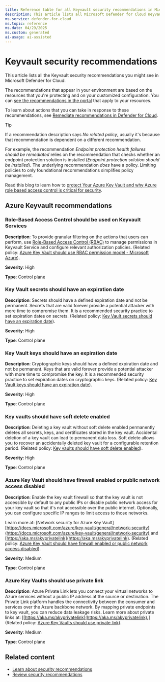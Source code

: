 ```yaml
---
title: Reference table for all Keyvault security recommendations in Microsoft Defender for Cloud
description: This article lists all Microsoft Defender for Cloud Keyvault security recommendations that help you harden and protect your resources.
ms.service: defender-for-cloud
ms.topic: reference
ms.date: 04/29/2025
ms.custom: generated
ai-usage: ai-assisted
---
```


# Keyvault security recommendations

This article lists all the Keyvault security recommendations you might see in Microsoft Defender for Cloud. 

The recommendations that appear in your environment are based on the resources that you're protecting and on your customized configuration. You can [see the recommendations in the portal](https://portal.azure.com/#view/Microsoft_Azure_Security/SecurityMenuBlade/~/5) that apply to your resources.

To learn about actions that you can take in response to these recommendations, see [Remediate recommendations in Defender for Cloud](implement-security-recommendations.md).

> [!TIP]
> If a recommendation description says *No related policy*, usually it's because that recommendation is dependent on a different recommendation.
>
> For example, the recommendation *Endpoint protection health failures should be remediated* relies on the recommendation that checks whether an endpoint protection solution is installed (*Endpoint protection solution should be installed*). The underlying recommendation *does* have a policy.
> Limiting policies to only foundational recommendations simplifies policy management.

Read this blog to learn how to [protect Your Azure Key Vault and why Azure role based access control is critical for security](https://techcommunity.microsoft.com/blog/microsoftdefendercloudblog/protecting-your-azure-key-vault-why-azure-rbac-is-critical-for-security/4407848).

## Azure Keyvault recommendations

### Role-Based Access Control should be used on Keyvault Services

**Description**: To provide granular filtering on the actions that users can perform, use [Role-Based Access Control (RBAC)](/azure/key-vault/general/rbac-guide?branch=main&tabs=azure-cli) to manage permissions in Keyvault Service and configure relevant authorization policies. (Related policy: [Azure Key Vault should use RBAC permission model - Microsoft Azure](https://ms.portal.azure.com/#view/Microsoft_Azure_Policy/PolicyDetailAdaptor.ReactView/definitionId/%2Fproviders%2FMicrosoft.Authorization%2FpolicyDefinitions%2F12d4fa5e-1f9f-4c21-97a9-b99b3c6611b5)).

**Severity**: High

**Type**: Control plane

### Key Vault secrets should have an expiration date

**Description**: Secrets should have a defined expiration date and not be permanent. Secrets that are valid forever provide a potential attacker with more time to compromise them. It is a recommended security practice to set expiration dates on secrets. (Related policy: [Key Vault secrets should have an expiration date](https://ms.portal.azure.com/#view/Microsoft_Azure_Policy/PolicyDetailAdaptor.ReactView/definitionId/%2Fproviders%2FMicrosoft.Authorization%2FpolicyDefinitions%2F98728c90-32c7-4049-8429-847dc0f4fe37)).

**Severity**: High

**Type**: Control plane

### Key Vault keys should have an expiration date

**Description**: Cryptographic keys should have a defined expiration date and not be permanent. Keys that are valid forever provide a potential attacker with more time to compromise the key. It is a recommended security practice to set expiration dates on cryptographic keys. (Related policy: [Key Vault keys should have an expiration date](https://ms.portal.azure.com/#view/Microsoft_Azure_Policy/PolicyDetailAdaptor.ReactView/definitionId/%2Fproviders%2FMicrosoft.Authorization%2FpolicyDefinitions%2F152b15f7-8e1f-4c1f-ab71-8c010ba5dbc0)).

**Severity**: High

**Type**: Control plane

### Key vaults should have soft delete enabled

**Description**: Deleting a key vault without soft delete enabled permanently deletes all secrets, keys, and certificates stored in the key vault. Accidental deletion of a key vault can lead to permanent data loss. Soft delete allows you to recover an accidentally deleted key vault for a configurable retention period. (Related policy: [Key vaults should have soft delete enabled](https://ms.portal.azure.com/#view/Microsoft_Azure_Policy/PolicyDetailAdaptor.ReactView/definitionId/%2Fproviders%2FMicrosoft.Authorization%2FpolicyDefinitions%2F1e66c121-a66a-4b1f-9b83-0fd99bf0fc2d)).

**Severity**: High

**Type**: Control plane

### Azure Key Vault should have firewall enabled or public network access disabled

**Description**: Enable the key vault firewall so that the key vault is not accessible by default to any public IPs or disable public network access for your key vault so that it's not accessible over the public internet. Optionally, you can configure specific IP ranges to limit access to those networks. 

Learn more at: [Network security for Azure Key Vault] [https://docs.microsoft.com/azure/key-vault/general/network-security](https://docs.microsoft.com/azure/key-vault/general/network-security) and [https://aka.ms/akvprivatelink](https://aka.ms/akvprivatelink). (Related policy: [Azure Key Vault should have firewall enabled or public network access disabled](https://ms.portal.azure.com/#view/Microsoft_Azure_Policy/PolicyDetailAdaptor.ReactView/definitionId/%2Fproviders%2FMicrosoft.Authorization%2FpolicyDefinitions%2F55615ac9-af46-4a59-874e-391cc3dfb490)).

**Severity**: Medium

**Type**: Control plane

### Azure Key Vaults should use private link

**Description**: Azure Private Link lets you connect your virtual networks to Azure services without a public IP address at the source or destination. The Private Link platform handles the connectivity between the consumer and services over the Azure backbone network. By mapping private endpoints to key vault, you can reduce data leakage risks. Learn more about private links at: [[https://aka.ms/akvprivatelink](https://aka.ms/akvprivatelink).] (Related policy: [Azure Key Vaults should use private link](https://ms.portal.azure.com/#view/Microsoft_Azure_Policy/PolicyDetailAdaptor.ReactView/definitionId/%2Fproviders%2FMicrosoft.Authorization%2FpolicyDefinitions%2Fa6abeaec-4d90-4a02-805f-6b26c4d3fbe9)).

**Severity**: Medium

**Type**: Control plane

## Related content

- [Learn about security recommendations](security-policy-concept.md)
- [Review security recommendations](review-security-recommendations.md)
